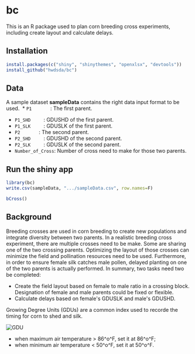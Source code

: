 # bc
This is an R package used to plan corn breeding cross experiments, including create layout and calculate delays.

## Installation
```r
install.packages(c("shiny", "shinythemes", "openxlsx", "devtools"))
install_github("hwdsda/bc")
```
## Data
A sample dataset **sampleData** contains the right data input format to be used. 
 * `P1`             : The first parent. 
 * `P1_SHD`         : GDUSHD of the first parent. 
 * `P1_SLK`         : GDUSLK of the first parent. 
 * `P2`             : The second parent. 
 * `P2_SHD`         : GDUSHD of the second parent. 
 * `P2_SLK`         : GDUSLK of the second parent. 
 * `Number_of_Cross`: Number of cross need to make for those two parents. 
 
## Run the shiny app
```r
library(bc)
write.csv(sampleData, ".../sampleData.csv", row.names=F)

bCross()
```
## Background
Breeding crosses are used in corn breeding to create new populations and integrate diversity between two parents. In a realistic breeding cross experiment, there are multiple crosses need to be make. Some are sharing one of the two crossing parents. Optimizing the layout of those crosses can minimize the field and pollination resources need to be used. Furthermore, in order to ensure female silk catches male pollen, delayed planting on one of the two parents is actually performed. In summary, two tasks need two be completed:  
   * Create the field layout based on female to male ratio in a crossing block. Designation of female and male parents could be fixed or flexible.  
   * Calculate delays based on female's GDUSLK and male's GDUSHD.
   
Growing Degree Units (GDUs) are a common index used to recorde the timing for corn to shed and silk. 

![GDU](https://latex.codecogs.com/gif.latex?\textup{GDU}&space;=&space;\frac{\textup{Daily&space;Max&space;Air&space;Temperature}&plus;&space;\textup{Daily&space;Min&space;Temperature}}{2}&space;-&space;50)      
   * when maximum air temperature > 86^o^F, set it at 86^o^F;      
   * when minimum air temperature < 50^o^F, set it at 50^o^F.
